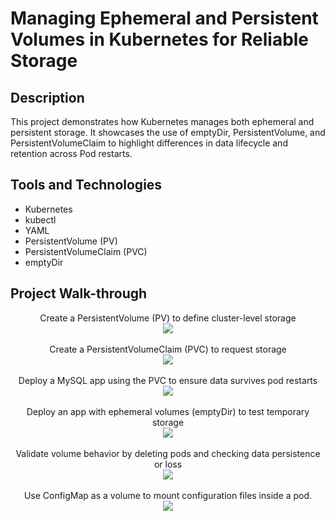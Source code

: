 <h1>Managing Ephemeral and Persistent Volumes in Kubernetes for Reliable Storage</h1>


<h2>Description</h2>
This project demonstrates how Kubernetes manages both ephemeral and persistent storage. It showcases the use of emptyDir, PersistentVolume, and PersistentVolumeClaim to highlight differences in data lifecycle and retention across Pod restarts.
<br />


<h2>Tools and Technologies</h2>

- Kubernetes
- kubectl
- YAML
- PersistentVolume (PV)
- PersistentVolumeClaim (PVC)
- emptyDir

<h2>Project Walk-through</h2>

<p align="center">
Create a PersistentVolume (PV) to define cluster-level storage <br />
<img src="https://i.postimg.cc/hPSftBGk/1.jpg"/>
<br />
<br />
Create a PersistentVolumeClaim (PVC) to request storage <br/>
<img src="https://i.postimg.cc/zfRfcDdg/2.jpg" />
<br />
<br />
Deploy a MySQL app using the PVC to ensure data survives pod restarts  <br/>
<img src="https://i.postimg.cc/x89T8v9v/3.jpg"/>
<br />
<br />
Deploy an app with ephemeral volumes (emptyDir) to test temporary storage <br/>
<img src="https://i.postimg.cc/0yhkDR82/4.jpg" />
<br />
<br />
Validate volume behavior by deleting pods and checking data persistence or loss <br/>
<img src="https://i.postimg.cc/0j5PP9CZ/5.jpg" />
<br />
<br />
Use ConfigMap as a volume to mount configuration files inside a pod. <br/>
<img src="https://i.postimg.cc/sx0dz7xD/6.jpg" />
<br />
<br />




</p>

